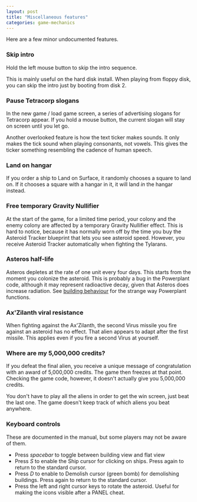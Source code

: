 ```yaml
---
layout: post
title: "Miscellaneous features"
categories: game-mechanics
---
```


Here are a few minor undocumented features.

### Skip intro

Hold the left mouse button to skip the intro sequence.

This is mainly useful on the hard disk install. When playing from floppy disk,
you can skip the intro just by booting from disk 2.

### Pause Tetracorp slogans

In the new game / load game screen, a series of advertising slogans for
Tetracorp appear. If you hold a mouse button, the current slogan will stay on
screen until you let go.

Another overlooked feature is how the text ticker makes sounds. It only makes
the tick sound when playing consonants, not vowels. This gives the ticker
something resembling the cadence of human speech.

### Land on hangar

If you order a ship to Land on Surface, it randomly chooses a square to land on.
If it chooses a square with a hangar in it, it will land _in_ the hangar
instead.

### Free temporary Gravity Nullifier

At the start of the game, for a limited time period, your colony and the enemy
colony are affected by a temporary Gravity Nullifier effect. This is hard to
notice, because it has normally worn off by the time you buy the Asteroid
Tracker blueprint that lets you see asteroid speed. However, you receive
Asteroid Tracker automatically when fighting the Tylarans.

### Asteros half-life

Asteros depletes at the rate of one unit every four days. This starts from the
moment you colonize the asteroid. This is probably a bug in the Powerplant code,
although it may represent radioactive decay, given that Asteros does increase
radiation. See
[building behaviour](../game-mechanics/building-behaviour.html) for the strange
way Powerplant functions.

### Ax'Zilanth viral resistance

When fighting against the Ax'Zilanth, the second Virus missile you fire against
an asteroid has no effect. That alien appears to adapt after the first missile.
This applies even if you fire a second Virus at yourself.

### Where are my 5,000,000 credits?

If you defeat the final alien, you receive a unique message of congratulation
with an award of 5,000,000 credits. The game then freezes at that point.
Checking the game code, however, it doesn't actually give you 5,000,000 credits.

You don't have to play all the aliens in order to get the win screen, just beat
the last one. The game doesn't keep track of which aliens you beat anywhere.

### Keyboard controls

These are documented in the manual, but some players may not be aware of them.

* Press _spacebar_ to toggle between building view and flat view
* Press _S_ to enable the Ship cursor for clicking on ships.
  Press again to return to the standard cursor.
* Press _D_ to enable to Demolish cursor (green bomb) for
  demolishing buildings. Press again to return to the standard cursor.
* Press the left and right cursor keys to rotate the asteroid. Useful for making
  the icons visible after a PANEL cheat.
